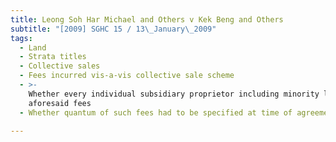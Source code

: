 ```yaml
---
title: Leong Soh Har Michael and Others v Kek Beng and Others
subtitle: "[2009] SGHC 15 / 13\_January\_2009"
tags:
  - Land
  - Strata titles
  - Collective sales
  - Fees incurred vis-a-vis collective sale scheme
  - >-
    Whether every individual subsidiary proprietor including minority liable for
    aforesaid fees
  - Whether quantum of such fees had to be specified at time of agreement

---
```


